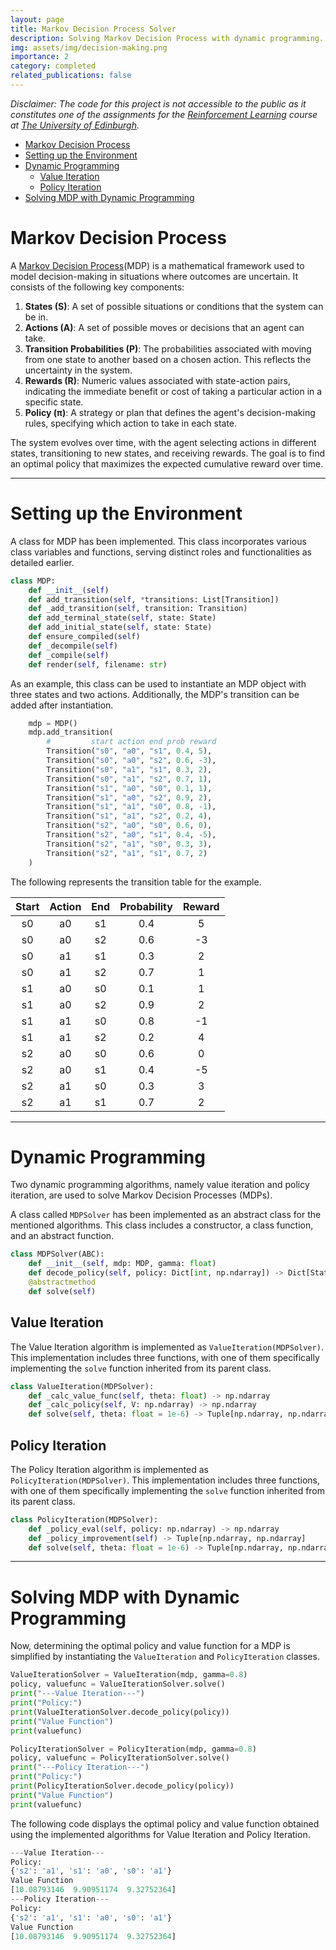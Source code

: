 ```yaml
---
layout: page
title: Markov Decision Process Solver
description: Solving Markov Decision Process with dynamic programming.
img: assets/img/decision-making.png
importance: 2
category: completed
related_publications: false
---
```


*Disclaimer: The code for this project is not accessible to the public as it constitutes one of the assignments for the [Reinforcement Learning](https://opencourse.inf.ed.ac.uk/rl) course at [The University of Edinburgh](https://www.ed.ac.uk/).*

- [Markov Decision Process](#markov-decision-process)
- [Setting up the Environment](#setting-up-the-environment)
- [Dynamic Programming](#dynamic-programming)
  - [Value Iteration](#value-iteration)
  - [Policy Iteration](#policy-iteration)
- [Solving MDP with Dynamic Programming](#solving-mdp-with-dynamic-programming)


# Markov Decision Process

A [Markov Decision Process](https://en.wikipedia.org/wiki/Markov_decision_process)(MDP) is a mathematical framework used to model decision-making in situations where outcomes are uncertain. It consists of the following key components:

1. **States (S)**: A set of possible situations or conditions that the system can be in.
2. **Actions (A)**: A set of possible moves or decisions that an agent can take.
3. **Transition Probabilities (P)**: The probabilities associated with moving from one state to another based on a chosen action. This reflects the uncertainty in the system.
4. **Rewards (R)**: Numeric values associated with state-action pairs, indicating the immediate benefit or cost of taking a particular action in a specific state.
5. **Policy (π)**: A strategy or plan that defines the agent's decision-making rules, specifying which action to take in each state.

The system evolves over time, with the agent selecting actions in different states, transitioning to new states, and receiving rewards. The goal is to find an optimal policy that maximizes the expected cumulative reward over time.

---

# Setting up the Environment

A class for MDP has been implemented. This class incorporates various class variables and functions, serving distinct roles and functionalities as detailed earlier.

```python
class MDP:
    def __init__(self)
    def add_transition(self, *transitions: List[Transition])
    def _add_transition(self, transition: Transition)
    def add_terminal_state(self, state: State)
    def add_initial_state(self, state: State)
    def ensure_compiled(self)
    def _decompile(self)
    def _compile(self)
    def render(self, filename: str)

```

As an example, this class can be used to instantiate an MDP object with three states and two actions. Additionally, the MDP's transition can be added after instantiation.

```python
    mdp = MDP()
    mdp.add_transition(        
        #         start action end prob reward
        Transition("s0", "a0", "s1", 0.4, 5),
        Transition("s0", "a0", "s2", 0.6, -3),
        Transition("s0", "a1", "s1", 0.3, 2),
        Transition("s0", "a1", "s2", 0.7, 1),
        Transition("s1", "a0", "s0", 0.1, 1),
        Transition("s1", "a0", "s2", 0.9, 2),
        Transition("s1", "a1", "s0", 0.8, -1),
        Transition("s1", "a1", "s2", 0.2, 4),
        Transition("s2", "a0", "s0", 0.6, 0),
        Transition("s2", "a0", "s1", 0.4, -5),
        Transition("s2", "a1", "s0", 0.3, 3),
        Transition("s2", "a1", "s1", 0.7, 2)
    )
```

The following represents the transition table for the example.

| Start | Action | End | Probability | Reward |
|:-----:|:------:|:---:|:-----------:|:------:|
|   s0  |   a0   |  s1 |     0.4     |    5   |
|   s0  |   a0   |  s2 |     0.6     |   -3   |
|   s0  |   a1   |  s1 |     0.3     |    2   |
|   s0  |   a1   |  s2 |     0.7     |    1   |
|   s1  |   a0   |  s0 |     0.1     |    1   |
|   s1  |   a0   |  s2 |     0.9     |    2   |
|   s1  |   a1   |  s0 |     0.8     |   -1   |
|   s1  |   a1   |  s2 |     0.2     |    4   |
|   s2  |   a0   |  s0 |     0.6     |    0   |
|   s2  |   a0   |  s1 |     0.4     |   -5   |
|   s2  |   a1   |  s0 |     0.3     |    3   |
|   s2  |   a1   |  s1 |     0.7     |    2   |

---

# Dynamic Programming

Two dynamic programming algorithms, namely value iteration and policy iteration, are used to solve Markov Decision Processes (MDPs).

A class called `MDPSolver` has been implemented as an abstract class for the mentioned algorithms. This class includes a constructor, a class function, and an abstract function.

```python
class MDPSolver(ABC):
    def __init__(self, mdp: MDP, gamma: float)
    def decode_policy(self, policy: Dict[int, np.ndarray]) -> Dict[State, Action]
    @abstractmethod
    def solve(self)
```

## Value Iteration

The Value Iteration algorithm is implemented as `ValueIteration(MDPSolver)`. This implementation includes three functions, with one of them specifically implementing the `solve` function inherited from its parent class.

```python
class ValueIteration(MDPSolver):
    def _calc_value_func(self, theta: float) -> np.ndarray
    def _calc_policy(self, V: np.ndarray) -> np.ndarray
    def solve(self, theta: float = 1e-6) -> Tuple[np.ndarray, np.ndarray]
```

## Policy Iteration

The Policy Iteration algorithm is implemented as `PolicyIteration(MDPSolver)`. This implementation includes three functions, with one of them specifically implementing the `solve` function inherited from its parent class.

```python
class PolicyIteration(MDPSolver):
    def _policy_eval(self, policy: np.ndarray) -> np.ndarray
    def _policy_improvement(self) -> Tuple[np.ndarray, np.ndarray]
    def solve(self, theta: float = 1e-6) -> Tuple[np.ndarray, np.ndarray]
```

---

# Solving MDP with Dynamic Programming

Now, determining the optimal policy and value function for a MDP is simplified by instantiating the `ValueIteration` and `PolicyIteration` classes.

```python
ValueIterationSolver = ValueIteration(mdp, gamma=0.8)
policy, valuefunc = ValueIterationSolver.solve()
print("---Value Iteration---")
print("Policy:")
print(ValueIterationSolver.decode_policy(policy))
print("Value Function")
print(valuefunc)

PolicyIterationSolver = PolicyIteration(mdp, gamma=0.8)
policy, valuefunc = PolicyIterationSolver.solve()
print("---Policy Iteration---")
print("Policy:")
print(PolicyIterationSolver.decode_policy(policy))
print("Value Function")
print(valuefunc)
```

The following code displays the optimal policy and value function obtained using the implemented algorithms for Value Iteration and Policy Iteration.

```python
---Value Iteration---
Policy:
{'s2': 'a1', 's1': 'a0', 's0': 'a1'}
Value Function
[10.08793146  9.90951174  9.32752364]
---Policy Iteration---
Policy:
{'s2': 'a1', 's1': 'a0', 's0': 'a1'}
Value Function
[10.08793146  9.90951174  9.32752364]
```
